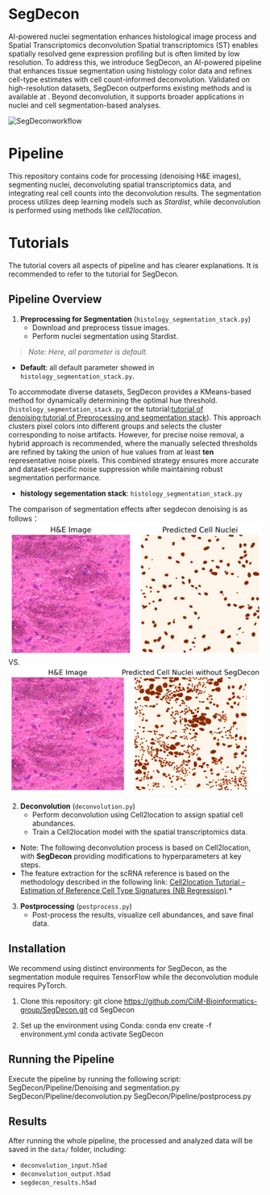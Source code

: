 # SegDecon
AI-powered nuclei segmentation enhances histological image process and Spatial Transcriptomics deconvolution
Spatial transcriptomics (ST) enables spatially resolved gene expression profiling but is often limited by low resolution. To address this, we introduce SegDecon, an AI-powered pipeline that enhances tissue segmentation using histology color data and refines cell-type estimates with cell count-informed deconvolution. Validated on high-resolution datasets, SegDecon outperforms existing methods and is available at . Beyond deconvolution, it supports broader applications in nuclei and cell segmentation-based analyses.

![SegDeconworkflow](images/SegDecon_WorkFlow.jpeg)

# Pipeline

This repository contains code for processing (denoising H&E images), segmenting nuclei, deconvoluting spatial transcriptomics data, and integrating real cell counts into the deconvolution results. The segmentation process utilizes deep learning models such as *Stardist*, while deconvolution is performed using methods like *cell2location*.

# Tutorials
The tutorial covers all aspects of pipeline and has clearer explanations. It is recommended to refer to the tutorial for SegDecon.

## Pipeline Overview

1. **Preprocessing for Segmentation** (`histology_segmentation_stack.py`)
   - Download and preprocess tissue images.
   - Perform nuclei segmentation using Stardist.
> *Note: Here, all parameter is default.*

- **Default**:
all default parameter showed in `histology_segmentation_stack.py`.


To accommodate diverse datasets, SegDecon provides a KMeans-based method for dynamically determining the optimal hue threshold.(`histology_segmentation_stack.py` or the tutorial:[tutorial of denoising](tutorial/Denoise_stepBystep.ipynb);[tutorial of Preprocessing and segmentation stack](tutorial/PreprocessingAndSegmenation.ipynb)). This approach clusters pixel colors into different groups and selects the cluster corresponding to noise artifacts. However, for precise noise removal, a hybrid approach is recommended, where the manually selected thresholds are refined by taking the union of hue values from at least **ten** representative noise pixels. This combined strategy ensures more accurate and dataset-specific noise suppression while maintaining robust segmentation performance.

- **histology segementation stack**: `histology_segmentation_stack.py`

The comparison of segmentation effects after segdecon denoising is as follows：  
![Segmentationeffect](images/predict.png)  VS.
![Segmentationeffect](images/con_predict.png)


2. **Deconvolution** (`deconvolution.py`)
   - Perform deconvolution using Cell2location to assign spatial cell abundances.
   - Train a Cell2location model with the spatial transcriptomics data.
- Note: The following deconvolution process is based on Cell2location, with **SegDecon** providing modifications to hyperparameters at key steps.
- The feature extraction for the scRNA reference is based on the methodology described in the following link: [Cell2location Tutorial – Estimation of Reference Cell Type Signatures (NB Regression)](https://cell2location.readthedocs.io/en/latest/notebooks/cell2location_tutorial.html#Estimation-of-reference-cell-type-signatures-(NB-regression)).*
  
3. **Postprocessing** (`postprocess.py`)
   - Post-process the results, visualize cell abundances, and save final data.

## Installation
We recommend using distinct environments for SegDecon, as the segmentation module requires TensorFlow while the deconvolution module requires PyTorch.

1. Clone this repository:
git clone https://github.com/CiiM-Bioinformatics-group/SegDecon.git cd SegDecon

3. Set up the environment using Conda:
conda env create -f environment.yml conda activate SegDecon

## Running the Pipeline

Execute the pipeline by running the following script:
SegDecon/Pipeline/Denoising and segmentation.py 
SegDecon/Pipeline/deconvolution.py 
SegDecon/Pipeline/postprocess.py


## Results

After running the whole pipeline, the processed and analyzed data will be saved in the `data/` folder, including:
- `deconvolution_input.h5ad`
- `deconvolution_output.h5ad`
- `segdecon_results.h5ad`
